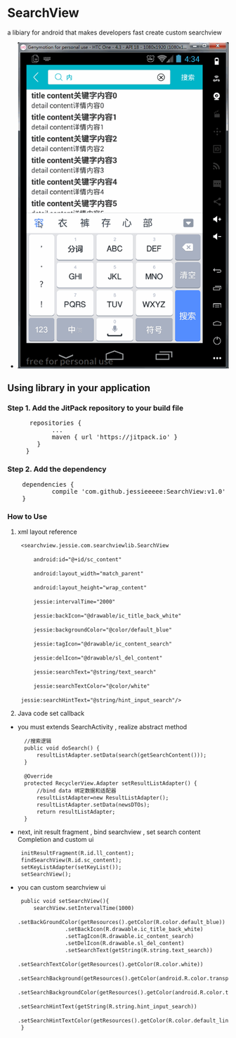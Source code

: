 # SearchView 
a libiary for android that makes developers fast create custom searchview 
- ![image](https://github.com/jessieeeee/SearchView/blob/master/example.gif)
## Using library in your application
### Step 1. Add the JitPack repository to your build file
<pre>
 	  repositories {
 			...
 			maven { url 'https://jitpack.io' }
 		}
 	 }
</pre>
### Step 2. Add the dependency
<pre>
	dependencies {
	        compile 'com.github.jessieeeee:SearchView:v1.0'
	}
</pre>
### How to Use
1. xml layout reference

        <searchview.jessie.com.searchviewlib.SearchView
    
            android:id="@+id/sc_content"
            
            android:layout_width="match_parent"
            
            android:layout_height="wrap_content"
            
            jessie:intervalTime="2000"
            
            jessie:backIcon="@drawable/ic_title_back_white"
            
            jessie:backgroundColor="@color/default_blue"
            
            jessie:tagIcon="@drawable/ic_content_search"
            
            jessie:delIcon="@drawable/sl_del_content"
            
            jessie:searchText="@string/text_search"
            
            jessie:searchTextColor="@color/white"
        
        jessie:searchHintText="@string/hint_input_search"/>
         
         
2. Java code set callback
 - you must extends SearchActivity , realize abstract method

         //搜索逻辑
         public void doSearch() {
             resultListAdapter.setData(search(getSearchContent()));
         }
         
         @Override
         protected RecyclerView.Adapter setResultListAdapter() {
             //bind data 绑定数据和适配器
             resultListAdapter=new ResultListAdapter();
             resultListAdapter.setData(newsDTOs);
             return resultListAdapter;
         }

 - next, init result fragment , bind searchview , set search content Completion and custom ui
  
        initResultFragment(R.id.ll_content);
        findSearchView(R.id.sc_content);
        setKeyListAdapter(setKeyList());
        setSearchView();
         
 - you can custom searchview ui
 
        public void setSearchView(){
            searchView.setIntervalTime(1000)
                      .setBackGroundColor(getResources().getColor(R.color.default_blue))
                      .setBackIcon(R.drawable.ic_title_back_white)
                      .setTagIcon(R.drawable.ic_content_search)
                      .setDelIcon(R.drawable.sl_del_content)
                      .setSearchText(getString(R.string.text_search))
                      .setSearchTextColor(getResources().getColor(R.color.white))
                      .setSearchBackground(getResources().getColor(android.R.color.transparent))
                      .setSearchBackgroundColor(getResources().getColor(android.R.color.transparent))
                      .setSearchHintText(getString(R.string.hint_input_search))
                      .setSearchHintTextColor(getResources().getColor(R.color.default_line));
        }
        

         


